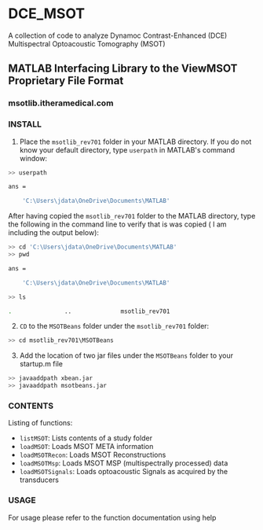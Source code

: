 # DCE_MSOT
A collection of code to analyze Dynamoc Contrast-Enhanced (DCE) Multispectral Optoacoustic Tomography (MSOT)

## MATLAB Interfacing Library to the ViewMSOT Proprietary File Format
### msotlib.itheramedical.com  


### INSTALL
1. Place the `msotlib_rev701` folder in your MATLAB directory. If you do not know your default directory, type `userpath` in MATLAB's command window:
```bash
>> userpath

ans =

    'C:\Users\jdata\OneDrive\Documents\MATLAB'
```
After having copied the `msotlib_rev701` folder to the MATLAB directory, type the following in the command line to verify that is was copied ( I am including the output below):

```bash
>> cd 'C:\Users\jdata\OneDrive\Documents\MATLAB'
>> pwd

ans =

    'C:\Users\jdata\OneDrive\Documents\MATLAB'

>> ls

.               ..              msotlib_rev701
```

2. `CD` to the  `MSOTBeans` folder under the `msotlib_rev701` folder:
```bash
>> cd msotlib_rev701\MSOTBeans
```

3. Add the location of two jar files under the `MSOTBeans` folder to your startup.m file
```bash
>> javaaddpath xbean.jar
>> javaaddpath msotbeans.jar
```

### CONTENTS

Listing of functions:
- `listMSOT`:	    Lists contents of a study folder
- `loadMSOT`:          Loads MSOT META information
- `loadMSOTRecon`:     Loads MSOT Reconstructions
- `loadMSOTMsp`:       Loads MSOT MSP (multispectrally processed) data
- `loadMSOTSignals`:   Loads optoacoustic Signals as acquired by the transducers


### USAGE
For usage please refer to the function documentation using help <function>
